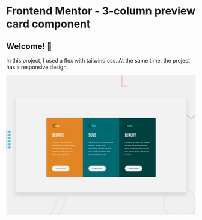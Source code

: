 # Frontend Mentor - 3-column preview card component

## Welcome! 👋


In this project, I used a flex with tailwind css. At the same time, the project has a responsive design.

![Design preview for the 3-column preview card component coding challenge](./design/desktop-preview.jpg)

